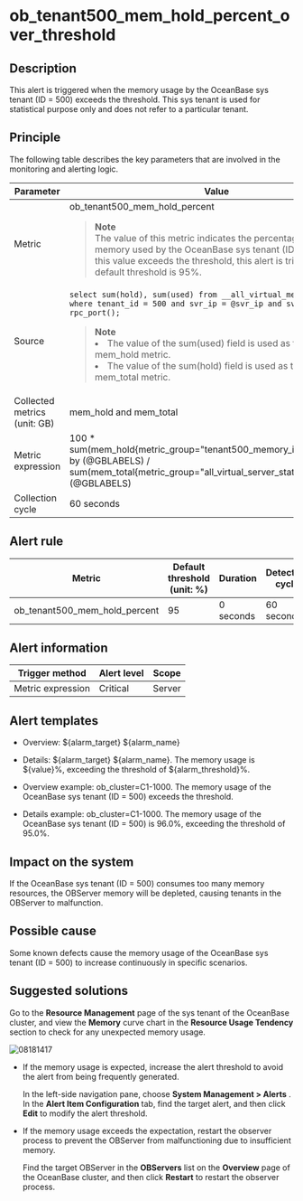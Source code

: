 ob_tenant500_mem_hold_percent_over_threshold
=================================================================

**Description**
------------------------------------

This alert is triggered when the memory usage by the OceanBase sys tenant (ID = 500) exceeds the threshold. This sys tenant is used for statistical purpose only and does not refer to a particular tenant.

Principle
------------------------------

The following table describes the key parameters that are involved in the monitoring and alerting logic.

|          Parameter           |                                                                                                                                                                                                                           Value                                                                                                                                                                                                                            |
|------------------------------|------------------------------------------------------------------------------------------------------------------------------------------------------------------------------------------------------------------------------------------------------------------------------------------------------------------------------------------------------------------------------------------------------------------------------------------------------------|
| Metric                       | ob_tenant500_mem_hold_percent <blockquote>**Note** <br> The value of this metric indicates the percentage of the memory used by the OceanBase sys tenant (ID = 500). When this value exceeds the threshold, this alert is triggered. The default threshold is 95%.    </blockquote>                                                                                                                                                                     |
| Source                       | ```select sum(hold), sum(used) from __all_virtual_memory_info where tenant_id = 500 and svr_ip = @svr_ip and svr_port = rpc_port();``` <blockquote> **Note**  <li> The value of the sum(used) field is used as the value of the mem_hold metric.   </li><li> The value of the sum(hold) field is used as the value of the mem_total metric. </li> </blockquote>  |
| Collected metrics (unit: GB) | mem_hold and mem_total                                                                                                                                                                                                                                                                                                                                                                                                                                     |
| Metric expression            | 100 \* sum(mem_hold{metric_group="tenant500_memory_info",@LABELS}) by (@GBLABELS) / sum(mem_total{metric_group="all_virtual_server_stat",@LABELS}) by (@GBLABELS)                                                                                                                                                                                                                                                                                          |
| Collection cycle             | 60 seconds                                                                                                                                                                                                                                                                                                                                                                                                                                                 |

**Alert rule**
-----------------------------------

|            Metric             | Default threshold (unit: %) | Duration  | Detection cycle | Time before clearance |
|-------------------------------|-----------------------------|-----------|-----------------|-----------------------|
| ob_tenant500_mem_hold_percent | 95                          | 0 seconds | 60 seconds      | 5 minutes             |

**Alert information**
------------------------------------------

|  Trigger method   | Alert level | Scope  |
|-------------------|-------------|--------|
| Metric expression | Critical    | Server |

**Alert templates**
----------------------------------------

* Overview: \${alarm_target} \${alarm_name}

* Details: \${alarm_target} \${alarm_name}. The memory usage is \${value}%, exceeding the threshold of \${alarm_threshold}%.

* Overview example: ob_cluster=C1-1000. The memory usage of the OceanBase sys tenant (ID = 500) exceeds the threshold.

* Details example: ob_cluster=C1-1000. The memory usage of the OceanBase sys tenant (ID = 500) is 96.0%, exceeding the threshold of 95.0%.

**Impact on the system**
---------------------------------------------

If the OceanBase sys tenant (ID = 500) consumes too many memory resources, the OBServer memory will be depleted, causing tenants in the OBServer to malfunction.

**Possible cause**
---------------------------------------

Some known defects cause the memory usage of the OceanBase sys tenant (ID = 500) to increase continuously in specific scenarios.

Suggested solutions
----------------------------------------

Go to the **Resource Management** page of the sys tenant of the OceanBase cluster, and view the **Memory** curve chart in the **Resource Usage Tendency** section to check for any unexpected memory usage.

![08181417](../images/p306445.png)

* If the memory usage is expected, increase the alert threshold to avoid the alert from being frequently generated.

  In the left-side navigation pane, choose **System Management \> Alerts** . In the **Alert Item Configuration** tab, find the target alert, and then click **Edit** to modify the alert threshold.
  
* If the memory usage exceeds the expectation, restart the observer process to prevent the OBServer from malfunctioning due to insufficient memory.

  Find the target OBServer in the **OBServers** list on the **Overview** page of the OceanBase cluster, and then click **Restart** to restart the observer process.
  